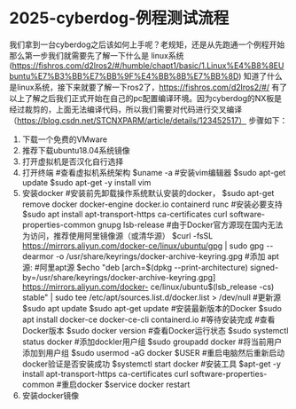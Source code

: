 # 2025-cyberdog-例程测试流程
我们拿到一台cyberdog之后该如何上手呢？老规矩，还是从先跑通一个例程开始
那么第一步我们就需要先了解一下什么是 linux系统(https://fishros.com/d2lros2/#/humble/chapt1/basic/1.Linux%E4%B8%8EUbuntu%E7%B3%BB%E7%BB%9F%E4%BB%8B%E7%BB%8D)
知道了什么是linux系统，接下来就要了解一下ros2了，https://fishros.com/d2lros2/#/
有了以上了解之后我们正式开始在自己的pc配置编译环境。因为cyberdog的NX板是经过裁剪的，上面无法编译代码，所以我们需要对代码进行交叉编译（https://blog.csdn.net/STCNXPARM/article/details/123452517）
步骤如下：
1. 下载一个免费的VMware
2. 推荐下载ubuntu18.04系统镜像
3. 打开虚拟机是否汉化自行选择
4. 打开终端
   #查看虚拟机系统架构
   $uname -a
   #安装vim编辑器
   $sudo apt-get update
   $sudo apt-get -y install vim
5. 安装docker
   #安装前先卸载操作系统默认安装的docker，
   $sudo apt-get remove docker docker-engine docker.io containerd runc
   #安装必要支持
   $sudo apt install apt-transport-https ca-certificates curl software-properties-common gnupg lsb-release
   #由于Docker官方源现在国内无法为访问，推荐使用阿里镜像源（或清华源）
   $curl -fsSL https://mirrors.aliyun.com/docker-ce/linux/ubuntu/gpg | sudo gpg --dearmor -o /usr/share/keyrings/docker-archive-keyring.gpg
   #添加 apt 源:
   #阿里apt源
   $echo "deb [arch=$(dpkg --print-architecture) signed-by=/usr/share/keyrings/docker-archive-keyring.gpg] https://mirrors.aliyun.com/docker- 
    ce/linux/ubuntu$(lsb_release -cs) stable" | sudo tee /etc/apt/sources.list.d/docker.list > /dev/null
   #更新源
   $sudo apt update
   $sudo apt-get update
   #安装最新版本的Docker
   $sudo apt install docker-ce docker-ce-cli containerd.io
   #等待安装完成
   #查看Docker版本
   $sudo docker version
   #查看Docker运行状态
   $sudo systemctl status docker
   #添加dockler用户组
   $sudo groupadd docker
   #将当前用户添加到用户组
   $sudo usermod -aG docker $USER
   #重启电脑然后重新启动docker验证是否安装成功
   $systemctl start docker
   #安装工具
   $apt-get -y install apt-transport-https ca-certificates curl software-properties-common
   #重启docker
   $service docker restart
6. 安装docker镜像
   
   
